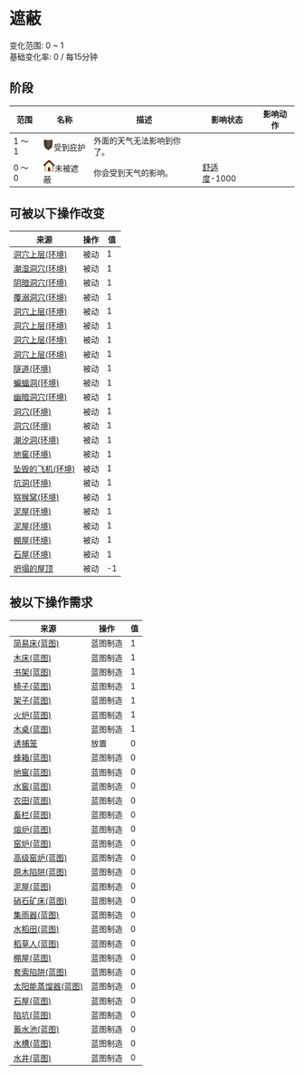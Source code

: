 # 遮蔽  
变化范围: 0 ~ 1  
基础变化率: 0 / 每15分钟  
## 阶段  
范围  |  名称  |  描述  |  影响状态  |  影响动作  
----  |  ----  |  ----  |  ----  |  ----  
1 ～ 1  |  <img decoding="async" src="Sprite/Durability.png" href="a.md" style="max-width:20px;max-height:20px;">受到庇护  |  外面的天气无法影响到你了。  |    |    
0 ～ 0  |  <img decoding="async" src="Sprite/Comfort.png" href="a.md" style="max-width:20px;max-height:20px;">未被遮蔽  |  你会受到天气的影响。  |  [舒适度](Comfort.md)-1000  |    
## 可被以下操作改变  
来源  |  操作  |  值  
----  |  ----  |  ----  
[洞穴上层(环境)](Env_CrystalChamber.md)  |  被动  |  1  
[潮湿洞穴(环境)](Env_DampChamber.md)  |  被动  |  1  
[阴暗洞穴(环境)](Env_DarkChamber.md)  |  被动  |  1  
[覆溺洞穴(环境)](Env_FloodedChamber.md)  |  被动  |  1  
[洞穴上层(环境)](Env_HighChamber.md)  |  被动  |  1  
[洞穴上层(环境)](Env_LowChamber.md)  |  被动  |  1  
[洞穴上层(环境)](Env_MidChamber.md)  |  被动  |  1  
[洞穴上层(环境)](Env_NarrowTunnel.md)  |  被动  |  1  
[隧道(环境)](Env_Tunnel.md)  |  被动  |  1  
[蝙蝠洞(环境)](Env_CaveBats.md)  |  被动  |  1  
[幽暗洞穴(环境)](Env_CaveDark.md)  |  被动  |  1  
[洞穴(环境)](Env_CaveGrasslands.md)  |  被动  |  1  
[洞穴(环境)](Env_CaveSea.md)  |  被动  |  1  
[潮汐洞(环境)](Env_CaveTidal.md)  |  被动  |  1  
[地窖(环境)](Env_Cellar.md)  |  被动  |  1  
[坠毁的飞机(环境)](Env_CrashedPlane.md)  |  被动  |  1  
[坑洞(环境)](Env_HighlandHole.md)  |  被动  |  1  
[猕猴窝(环境)](Env_MacaqueDen.md)  |  被动  |  1  
[泥屋(环境)](Env_MudHut.md)  |  被动  |  1  
[泥屋(环境)](Env_MudHutRuins.md)  |  被动  |  1  
[棚屋(环境)](Env_Shed.md)  |  被动  |  1  
[石屋(环境)](Env_StoneHut.md)  |  被动  |  1  
[坍塌的屋顶](Dmg_RoofCollapsed.md)  |  被动  |  -1  
## 被以下操作需求  
来源  |  操作  |  值  
----  |  ----  |  ----  
[简易床(蓝图)](Bp_BedRustic.md)  |  蓝图制造  |  1  
[木床(蓝图)](Bp_BedWooden.md)  |  蓝图制造  |  1  
[书架(蓝图)](Bp_Bookshelf.md)  |  蓝图制造  |  1  
[椅子(蓝图)](Bp_Chair.md)  |  蓝图制造  |  1  
[架子(蓝图)](Bp_Shelf.md)  |  蓝图制造  |  1  
[火炉(蓝图)](Bp_Stove.md)  |  蓝图制造  |  1  
[木桌(蓝图)](Bp_Table.md)  |  蓝图制造  |  1  
[诱捕笼](CageTrap.md)  |  放置  |  0  
[蜂箱(蓝图)](Bp_BeeSkep.md)  |  蓝图制造  |  0  
[地窖(蓝图)](Bp_Cellar.md)  |  蓝图制造  |  0  
[水窖(蓝图)](Bp_Cistern.md)  |  蓝图制造  |  0  
[农田(蓝图)](Bp_CropPlot.md)  |  蓝图制造  |  0  
[畜栏(蓝图)](Bp_Enclosure.md)  |  蓝图制造  |  0  
[熔炉(蓝图)](Bp_Forge.md)  |  蓝图制造  |  0  
[窑炉(蓝图)](Bp_Kiln.md)  |  蓝图制造  |  0  
[高级窑炉(蓝图)](Bp_KilnAdvanced.md)  |  蓝图制造  |  0  
[原木陷阱(蓝图)](Bp_LogTrap.md)  |  蓝图制造  |  0  
[泥屋(蓝图)](Bp_MudHut.md)  |  蓝图制造  |  0  
[硝石矿床(蓝图)](Bp_NiterBed.md)  |  蓝图制造  |  0  
[集雨器(蓝图)](Bp_Raincatcher.md)  |  蓝图制造  |  0  
[水稻田(蓝图)](Bp_RicePaddy.md)  |  蓝图制造  |  0  
[稻草人(蓝图)](Bp_Scarecrow.md)  |  蓝图制造  |  0  
[棚屋(蓝图)](Bp_Shed.md)  |  蓝图制造  |  0  
[套索陷阱(蓝图)](Bp_SnareTrap.md)  |  蓝图制造  |  0  
[太阳能蒸馏器(蓝图)](Bp_SolarStill.md)  |  蓝图制造  |  0  
[石屋(蓝图)](Bp_StoneHut.md)  |  蓝图制造  |  0  
[陷坑(蓝图)](Bp_TrappingPit.md)  |  蓝图制造  |  0  
[蓄水池(蓝图)](Bp_WaterReservoir.md)  |  蓝图制造  |  0  
[水槽(蓝图)](Bp_WateringTrough.md)  |  蓝图制造  |  0  
[水井(蓝图)](Bp_Well.md)  |  蓝图制造  |  0  
